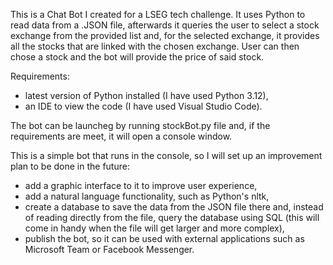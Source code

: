 This is a Chat Bot I created for a LSEG tech challenge. It uses Python to read data from a .JSON file, afterwards it queries the user to select a stock exchange from the provided list and, for the selected exchange, it provides all the stocks that are linked with the chosen exchange. User can then chose a stock and the bot will provide the price of said stock.

Requirements:
 - latest version of Python installed (I have used Python 3.12),
 - an IDE to view the code (I have used Visual Studio Code).

 The bot can be launcheg by running stockBot.py file and, if the requirements are meet, it will open a console window.

This is a simple bot that runs in the console, so I will set up an improvement plan to be done in the future:
  - add a graphic interface to it to improve user experience,
  - add a natural language functionality, such as Python's nltk,
  - create a database to save the data from the JSON file there and, instead of reading directly from the file, query the database using SQL (this will come in handy when the file will get larger and more complex),
  - publish the bot, so it can be used with external applications such as Microsoft Team or Facebook Messenger.
